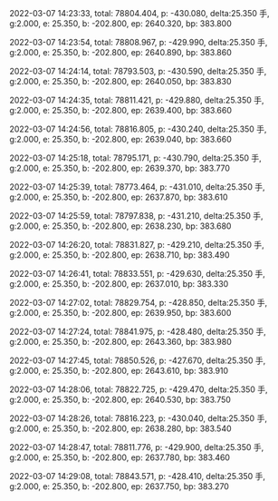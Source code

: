 2022-03-07 14:23:33, total: 78804.404, p: -430.080, delta:25.350 手, g:2.000, e: 25.350, b: -202.800, ep: 2640.320, bp: 383.800

2022-03-07 14:23:54, total: 78808.967, p: -429.990, delta:25.350 手, g:2.000, e: 25.350, b: -202.800, ep: 2640.890, bp: 383.860

2022-03-07 14:24:14, total: 78793.503, p: -430.590, delta:25.350 手, g:2.000, e: 25.350, b: -202.800, ep: 2640.050, bp: 383.830

2022-03-07 14:24:35, total: 78811.421, p: -429.880, delta:25.350 手, g:2.000, e: 25.350, b: -202.800, ep: 2639.400, bp: 383.660

2022-03-07 14:24:56, total: 78816.805, p: -430.240, delta:25.350 手, g:2.000, e: 25.350, b: -202.800, ep: 2639.040, bp: 383.660

2022-03-07 14:25:18, total: 78795.171, p: -430.790, delta:25.350 手, g:2.000, e: 25.350, b: -202.800, ep: 2639.370, bp: 383.770

2022-03-07 14:25:39, total: 78773.464, p: -431.010, delta:25.350 手, g:2.000, e: 25.350, b: -202.800, ep: 2637.870, bp: 383.610

2022-03-07 14:25:59, total: 78797.838, p: -431.210, delta:25.350 手, g:2.000, e: 25.350, b: -202.800, ep: 2638.230, bp: 383.680

2022-03-07 14:26:20, total: 78831.827, p: -429.210, delta:25.350 手, g:2.000, e: 25.350, b: -202.800, ep: 2638.710, bp: 383.490

2022-03-07 14:26:41, total: 78833.551, p: -429.630, delta:25.350 手, g:2.000, e: 25.350, b: -202.800, ep: 2637.010, bp: 383.330

2022-03-07 14:27:02, total: 78829.754, p: -428.850, delta:25.350 手, g:2.000, e: 25.350, b: -202.800, ep: 2639.950, bp: 383.600

2022-03-07 14:27:24, total: 78841.975, p: -428.480, delta:25.350 手, g:2.000, e: 25.350, b: -202.800, ep: 2643.360, bp: 383.980

2022-03-07 14:27:45, total: 78850.526, p: -427.670, delta:25.350 手, g:2.000, e: 25.350, b: -202.800, ep: 2643.610, bp: 383.910

2022-03-07 14:28:06, total: 78822.725, p: -429.470, delta:25.350 手, g:2.000, e: 25.350, b: -202.800, ep: 2640.530, bp: 383.750

2022-03-07 14:28:26, total: 78816.223, p: -430.040, delta:25.350 手, g:2.000, e: 25.350, b: -202.800, ep: 2638.280, bp: 383.540

2022-03-07 14:28:47, total: 78811.776, p: -429.900, delta:25.350 手, g:2.000, e: 25.350, b: -202.800, ep: 2637.780, bp: 383.460

2022-03-07 14:29:08, total: 78843.571, p: -428.410, delta:25.350 手, g:2.000, e: 25.350, b: -202.800, ep: 2637.750, bp: 383.270